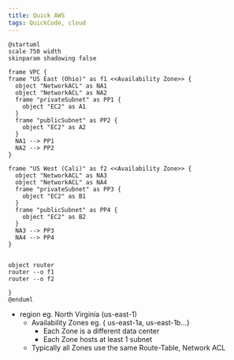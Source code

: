 ```yaml
---
title: Quick AWS
tags: QuickCode, cloud
---
```


```plantuml
@startuml
scale 750 width
skinparam shadowing false

frame VPC {
frame "US East (Ohio)" as f1 <<Availability Zone>> {
  object "NetworkACL" as NA1
  object "NetworkACL" as NA2
  frame "privateSubnet" as PP1 {
    object "EC2" as A1
  }
  frame "publicSubnet" as PP2 {
    object "EC2" as A2
  } 
  NA1 --> PP1
  NA2 --> PP2
}

frame "US West (Cali)" as f2 <<Availability Zone>> {
  object "NetworkACL" as NA3
  object "NetworkACL" as NA4
  frame "privateSubnet" as PP3 {
    object "EC2" as B1
  }
  frame "publicSubnet" as PP4 {
    object "EC2" as B2
  } 
  NA3 --> PP3
  NA4 --> PP4
}


object router
router --o f1
router --o f2

}
@enduml
```

* region eg. North Virginia (us-east-1)
  * Availability Zones eg. { us-east-1a, us-east-1b...}
    * Each Zone is a different data center
    * Each Zone hosts at least 1 subnet
  * Typically all Zones use the same Route-Table, Network ACL

 
